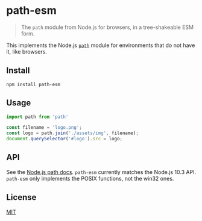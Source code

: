 # path-esm 
> The `path` module from Node.js for browsers, in a tree-shakeable ESM form.

This implements the Node.js [`path`][path] module for environments that do not have it, like browsers.

## Install

```
npm install path-esm
```

## Usage

```javascript
import path from 'path'

const filename = 'logo.png';
const logo = path.join('./assets/img', filename);
document.querySelector('#logo').src = logo;
```

## API

See the [Node.js path docs][path]. `path-esm` currently matches the Node.js 10.3 API.
`path-esm` only implements the POSIX functions, not the win32 ones.

## License

[MIT](./LICENSE)

[path]: https://nodejs.org/docs/v10.3.0/api/path.html

